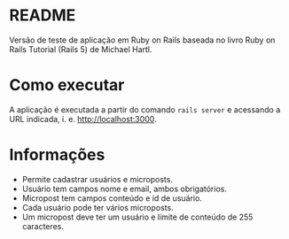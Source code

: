 # README

Versão de teste de aplicação em Ruby on Rails baseada no livro Ruby on Rails Tutorial (Rails 5) de Michael Hartl.

# Como executar
A aplicação é executada a partir do comando `rails server` e acessando a URL indicada, i. e. [http://localhost:3000](http://localhost:3000).

# Informações
* Permite cadastrar usuários e microposts.
* Usuário tem campos nome e email, ambos obrigatórios.
* Micropost tem campos conteúdo e id de usuário.
* Cada usuário pode ter vários microposts.
* Um micropost deve ter um usuário e limite de conteúdo de 255 caracteres. 